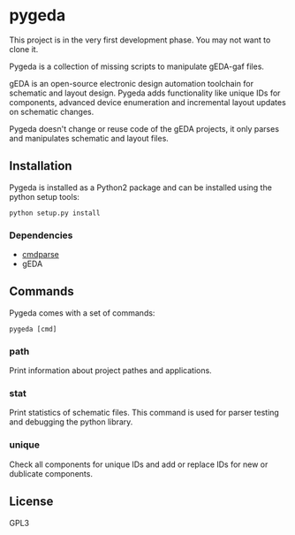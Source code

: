 pygeda
======

This project is in the very first development phase. You may not want to
clone it.

Pygeda is a collection of missing scripts to manipulate gEDA-gaf files.

gEDA is an open-source electronic design automation toolchain for schematic
and layout design. Pygeda adds functionality like unique IDs for components,
advanced device enumeration and incremental layout updates on schematic
changes. 

Pygeda doesn't change or reuse code of the gEDA projects, it only parses
and manipulates schematic and layout files.


Installation
------------

Pygeda is installed as a Python2 package and can be installed using the
python setup tools:

    python setup.py install

### Dependencies

* [cmdparse](https://github.com/markushutzler/cmdparse)
* gEDA


Commands
--------

Pygeda comes with a set of commands:

    pygeda [cmd]

### path

Print information about project pathes and applications.

### stat

Print statistics of schematic files. This command is used for parser
testing and debugging the python library.

### unique

Check all components for unique IDs and add or replace IDs for new or
dublicate components.


License
-------

GPL3